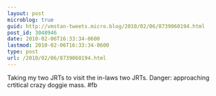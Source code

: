 ```yaml
---
layout: post
microblog: true
guid: http://vmstan-tweets.micro.blog/2010/02/06/8739060194.html
post_id: 3048946
date: 2010-02-06T16:33:34-0600
lastmod: 2010-02-06T16:33:34-0600
type: post
url: /2010/02/06/8739060194.html
---
```

Taking my two JRTs to visit the in-laws two JRTs. Danger: approaching crtitical crazy doggie mass. #fb
